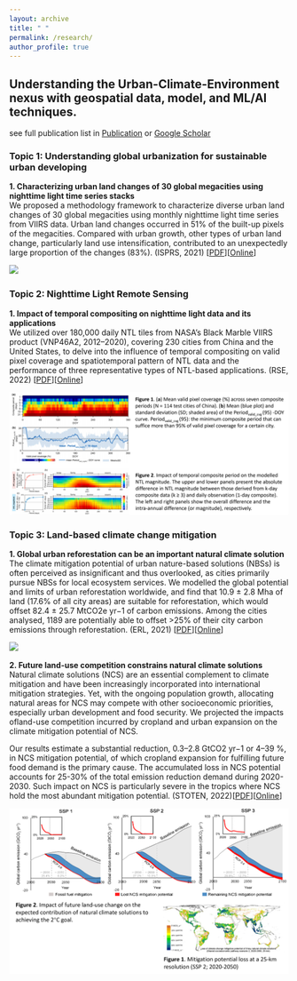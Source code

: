 ```yaml
---
layout: archive
title: " "
permalink: /research/
author_profile: true
---
```


## Understanding the Urban-Climate-Environment nexus with geospatial data, model, and ML/AI techniques. 

see full publication list in [Publication](https://qmzheng09work.github.io/publications/) or [Google Scholar](https://scholar.google.com/citations?user=azf48tgAAAAJ&hl=EN)

### Topic 1: Understanding global urbanization for sustainable urban developing  

**1. Characterizing urban land changes of 30 global megacities using nighttime light time series stacks**    
  We proposed a methodology framework to characterize diverse urban land changes of 30 global megacities using monthly nighttime light time series from VIIRS data. Urban land changes occurred in 51% of the built-up pixels of the megacities. Compared with urban growth, other types of urban land change, particularly land use intensification, contributed to an unexpectedly large proportion of the changes (83%). (ISPRS, 2021) [[PDF](https://github.com/qmzheng09work/qmzheng09work.github.io/raw/master/_publications/Zheng-2021-Characterizing%20urban%20land%20changes.pdf)][[Online](https://www.sciencedirect.com/science/article/pii/S0924271621000022?via%3Dihub)]   
  
   ![](urban_land_change2.png)

### Topic 2: Nighttime Light Remote Sensing    

**1. Impact of temporal compositing on nighttime light data and its applications**   
  We utilized over 180,000 daily NTL tiles from NASA’s Black Marble VIIRS product (VNP46A2, 2012–2020), covering 230 cities from China and the United States, to delve    into the influence of temporal compositing on valid pixel coverage and spatiotemporal pattern of NTL data and the performance of three representative types of NTL-based applications. (RSE, 2022) [[PDF](https://github.com/qmzheng09work/qmzheng09work.github.io/raw/master/_publications/NTL_composite_Zheng_2023.pdf)][[Online](https://www.sciencedirect.com/science/article/pii/S0034425722001304?via%3Dihub)]

   ![](NTL_composite.png)
   
### Topic 3: Land-based climate change mitigation

**1. Global urban reforestation can be an important natural climate solution**   
  The climate mitigation potential of urban nature-based solutions (NBSs) is often perceived as insignificant and thus overlooked, as cities primarily pursue NBSs for local ecosystem services. We modelled the global potential and limits of urban reforestation worldwide, and find that 10.9 ± 2.8 Mha of land (17.6% of all city areas) are suitable for reforestation, which would offset 82.4 ± 25.7 MtCO2e yr−1 of carbon emissions. Among the cities analysed, 1189 are potentially able to offset >25% of their city carbon emissions through reforestation. (ERL, 2021) [[PDF](https://github.com/qmzheng09work/qmzheng09work.github.io/raw/master/_publications/Hoong%20Chen-2021-Global%20urban%20reforestation%20can.pdf)][[Online](https://iopscience.iop.org/article/10.1088/1748-9326/abe783)]
  
   ![](urban_reforestation.png)
   
**2. Future land-use competition constrains natural climate solutions**    
  Natural climate solutions (NCS) are an essential complement to climate mitigation and have been increasingly incorporated into international mitigation strategies. Yet, with the ongoing population growth, allocating natural areas for NCS may compete with other socioeconomic priorities, especially urban development and food security. We projected the impacts ofland-use competition incurred by cropland and urban expansion on the climate mitigation potential of NCS.  
  
  Our results estimate a substantial reduction, 0.3–2.8 GtCO2 yr−1 or 4–39 %, in NCS mitigation potential, of which cropland expansion for fulfilling future food demand is the primary cause. The accumulated loss in NCS potential accounts for 25-30% of the total emission reduction demand during 2020-2030. Such impact on NCS is particularly severe in the tropics where NCS hold the most abundant mitigation potential. (STOTEN, 2022)[[PDF](https://github.com/qmzheng09work/qmzheng09work.github.io/raw/master/_publications/Zheng-2022-Future%20land-use%20competition%20constra.pdf)][[Online](https://www.sciencedirect.com/science/article/pii/S0048969722035069?via%3Dihub)]
  
   ![](land_use_ncs.png)  
  

